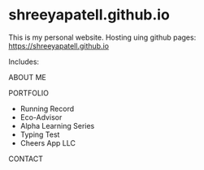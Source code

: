 # shreeyapatell.github.io
This is my personal website.
Hosting uing github pages: https://shreeyapatell.github.io

Includes:

ABOUT ME

PORTFOLIO
* Running Record
* Eco-Advisor
* Alpha Learning Series
* Typing Test
* Cheers App LLC

CONTACT

